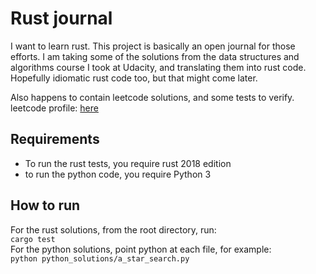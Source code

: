 # Rust journal

I want to learn rust. This project is basically an open journal for those
efforts. I am taking some of the solutions from the data structures and
algorithms course I took at Udacity, and translating them into rust code.
Hopefully idiomatic rust code too, but that might come later.


Also happens to contain leetcode solutions, and some tests to verify.
leetcode profile: [here](https://leetcode.com/ccod/)

## Requirements
* To run the rust tests, you require rust 2018 edition
* to run the python code, you require Python 3

## How to run
For the rust solutions, from the root directory, run:
<br/>
`cargo test`
<br/>
For the python solutions, point python at each file, for example:
<br/>
`python python_solutions/a_star_search.py`


